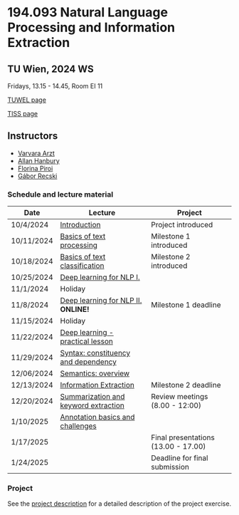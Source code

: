 # 194.093 Natural Language Processing and Information Extraction 
## TU Wien, 2024 WS

Fridays, 13.15 - 14.45, Room EI 11

[TUWEL page](https://tuwel.tuwien.ac.at/course/view.php?id=67334)

[TISS page](https://tiss.tuwien.ac.at/course/courseAnnouncement.xhtml?dswid=3635&dsrid=395&courseNumber=194093&courseSemester=2024W)

## Instructors

- [Varvara Arzt](https://tiss.tuwien.ac.at/person/314093)
- [Allan Hanbury](https://tiss.tuwien.ac.at/person/48222.html)
- [Florina Piroi](https://tiss.tuwien.ac.at/person/239780.html)
- [Gábor Recski](https://tiss.tuwien.ac.at/person/336863.html)


### Schedule and lecture material

Date|Lecture|Project|
----|-----|--|
10/4/2024 |  [Introduction](lectures/00_Introduction) | Project introduced |
10/11/2024 | [Basics of text processing](lectures/01_Text_processing) | Milestone 1 introduced |
10/18/2024 | [Basics of text classification](lectures/02_Text_classification) | Milestone 2 introduced |
10/25/2024 | [Deep learning for NLP I.](lectures/03_Deep_learning_basics) | |
11/1/2024  | Holiday | |
11/8/2024  | [Deep learning for NLP II.](lectures/04_Deep_learning_LMs_RNNs) **ONLINE!**| Milestone 1 deadline |
11/15/2024  | Holiday | |
11/22/2024 | [Deep learning - practical lesson](lectures/05_Deep_learning_practical_lesson) | |
11/29/2024 | [Syntax: constituency and dependency](lectures/06_Syntax) | |
12/06/2024 | [Semantics: overview](lectures/07_Semantics) | |
12/13/2024 | [Information Extraction](lectures/08_Information_Extraction) | Milestone 2 deadline |
12/20/2024 | [Summarization and keyword extraction](lectures/09_Summarization) | Review meetings (8.00 - 12:00) |
1/10/2025 | [Annotation basics and challenges](lectures/10_Annotation) | |
1/17/2025 | | Final presentations (13.00 - 17.00) |
1/24/2025 | | Deadline for final submission |



### Project

See the [project description](project/NLP_IE_2024WS_Exercise.pdf) for a detailed
description of the project exercise.
